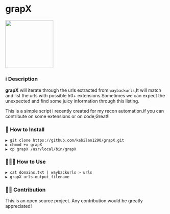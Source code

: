 # grapX

<img src="images/grapX.jpg" width="150" height="150" />

### ℹ️️ Description

**grapX** will iterate through the urls extracted from `waybackurls`,It will match and list the urls with possible 50+ extensions.Sometimes we can expect the unexpected and find some juicy information through this listing.

This is a simple script i recently created for my recon automation.if you can contribute on some extensions or on code,Great!!


### 🔧 How to Install

```
▶ git clone https://github.com/kabilan1290/grapX.git
▶ chmod +x grapX
▶ cp grapX /usr/local/bin/grapX
```
### 👨🏻‍🏫 How to Use

```
▶ cat domains.txt | waybackurls > urls
▶ grapX urls output_filename

```

### 💁🏻 Contribution

This is an open source project. Any contribution would be greatly appreciated!
